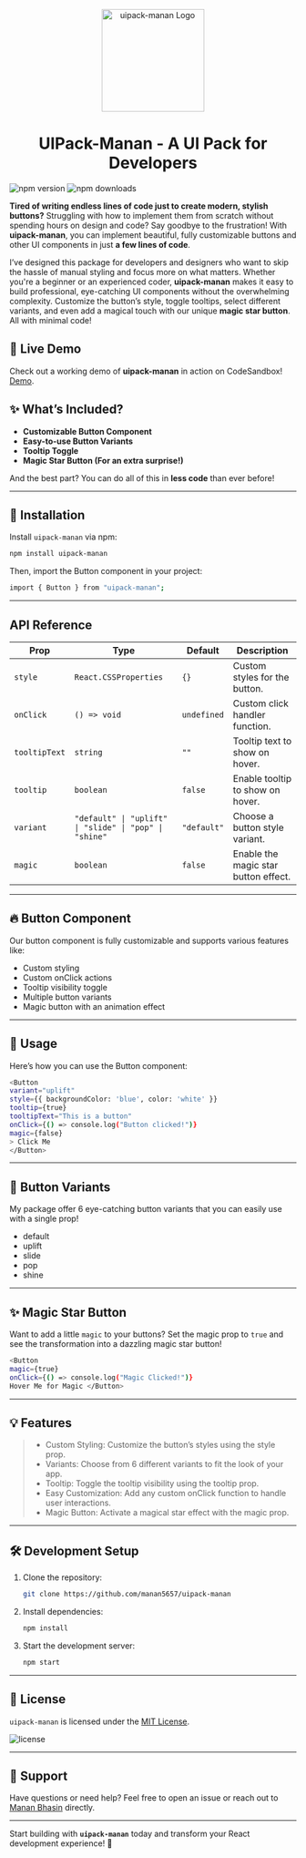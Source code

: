 <p align="center">
  <img src="https://github.com/manan5657/AssetsManan/blob/549aee142453307171df3443f874dc94958de50f/updateduipacklogo.svg" alt="uipack-manan Logo" width="180">
</p>
<h1 align="center">
UIPack-Manan - A UI Pack for Developers
</h1>


![npm version](https://img.shields.io/npm/v/uipack-manan)
![npm downloads](https://img.shields.io/npm/dm/uipack-manan)

**Tired of writing endless lines of code just to create modern, stylish buttons?** Struggling with how to implement them from scratch without spending hours on design and code? Say goodbye to the frustration! With **uipack-manan**, you can implement beautiful, fully customizable buttons and other UI components in just **a few lines of code**.

I’ve designed this package for developers and designers who want to skip the hassle of manual styling and focus more on what matters. Whether you're a beginner or an experienced coder, **uipack-manan** makes it easy to build professional, eye-catching UI components without the overwhelming complexity. Customize the button’s style, toggle tooltips, select different variants, and even add a magical touch with our unique **magic star button**. All with minimal code!

## 🎯 Live Demo

Check out a working demo of **uipack-manan** in action on CodeSandbox! [Demo](https://codesandbox.io/p/sandbox/hmt47d).

## ✨ What’s Included?

- **Customizable Button Component**
- **Easy-to-use Button Variants**
- **Tooltip Toggle**
- **Magic Star Button (For an extra surprise!)**

And the best part? You can do all of this in **less code** than ever before!

---

## 🚀 Installation

Install `uipack-manan` via npm:

```bash
npm install uipack-manan
```

Then, import the Button component in your project:

```bash
import { Button } from "uipack-manan";
```

---

## API Reference

| Prop          | Type                                                   | Default     | Description                          |
| ------------- | ------------------------------------------------------ | ----------- | ------------------------------------ |
| `style`       | `React.CSSProperties`                                  | `{}`        | Custom styles for the button.        |
| `onClick`     | `() => void`                                           | `undefined` | Custom click handler function.       |
| `tooltipText` | `string`                                               | `""`        | Tooltip text to show on hover.       |
| `tooltip`     | `boolean`                                              | `false`     | Enable tooltip to show on hover.     |
| `variant`     | `"default" \| "uplift" \| "slide" \| "pop" \| "shine"` | `"default"` | Choose a button style variant.       |
| `magic`       | `boolean`                                              | `false`     | Enable the magic star button effect. |

---

## 🔥 Button Component

Our button component is fully customizable and supports various features like:

- Custom styling
- Custom onClick actions
- Tooltip visibility toggle
- Multiple button variants
- Magic button with an animation effect

---

## 🔧 Usage

Here’s how you can use the Button component:

```bash
<Button
variant="uplift"
style={{ backgroundColor: 'blue', color: 'white' }}
tooltip={true}
tooltipText="This is a button"
onClick={() => console.log("Button clicked!")}
magic={false}
> Click Me
</Button>
```

---

## 🎨 Button Variants

My package offer 6 eye-catching button variants that you can easily use with a single prop!

- default
- uplift
- slide
- pop
- shine

---

## ✨ Magic Star Button

Want to add a little `magic` to your buttons? Set the magic prop to `true` and see the transformation into a dazzling magic star button!

```bash
<Button
magic={true}
onClick={() => console.log("Magic Clicked!")}
Hover Me for Magic </Button>
```

---

## 💡 Features

> - Custom Styling: Customize the button’s styles using the style prop.
> - Variants: Choose from 6 different variants to fit the look of your app.
> - Tooltip: Toggle the tooltip visibility using the tooltip prop.
> - Easy Customization: Add any custom onClick function to handle user interactions.
> - Magic Button: Activate a magical star effect with the magic prop.

---

## 🛠️ Development Setup

1. Clone the repository:
   ```bash
   git clone https://github.com/manan5657/uipack-manan
   ```
2. Install dependencies:
   ```bash
   npm install
   ```
3. Start the development server:
   ```bash
   npm start
   ```

---

## 📜 License

`uipack-manan` is licensed under the [MIT License](./LICENSE).

![license](https://img.shields.io/npm/l/uipack-manan)

---

## 🙌 Support

Have questions or need help? Feel free to open an issue or reach out to [Manan Bhasin](https://github.com/manan5657) directly.

---

Start building with **`uipack-manan`** today and transform your React development experience! 🌟
